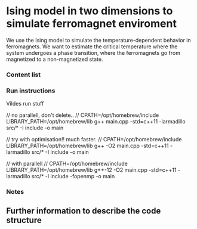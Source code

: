 # Ising model in two dimensions to simulate ferromagnet enviroment
We use the Ising model to simulate the temperature-dependent behavior in ferromagnets. We want to estimate the critical temperature where the system undergoes a phase transition, where the ferromagnets go from magnetized to a non-magnetized state.

### Content list

### Run instructions

Vildes run stuff

// no parallell, don't delete..
// CPATH=/opt/homebrew/include LIBRARY_PATH=/opt/homebrew/lib g++ main.cpp -std=c++11 -larmadillo src/* -I include -o main

// try with optimisation!! much faster.
// CPATH=/opt/homebrew/include LIBRARY_PATH=/opt/homebrew/lib g++ -O2 main.cpp -std=c++11 -larmadillo src/* -I include -o main

// with parallell
// CPATH=/opt/homebrew/include LIBRARY_PATH=/opt/homebrew/lib g++-12 -O2 main.cpp -std=c++11 -larmadillo src/* -I include -fopenmp -o main


### Notes

## Further information to describe the code structure
